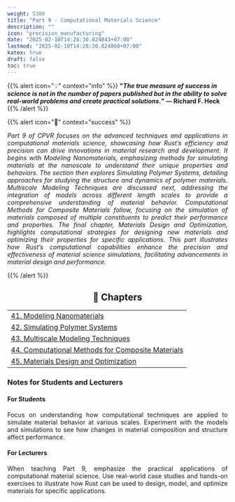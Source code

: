 ```yaml
---
weight: 5300
title: "Part 9 - Computational Materials Science"
description: ""
icon: "precision_manufacturing"
date: "2025-02-10T14:28:30.824843+07:00"
lastmod: "2025-02-10T14:28:30.824860+07:00"
katex: true
draft: false
toc: true
---
```


{{% alert icon="💡" context="info" %}}
<strong>"<em>The true measure of success in science is not in the number of papers published but in the ability to solve real-world problems and create practical solutions.</em>" — Richard F. Heck</strong>
{{% /alert %}}

{{% alert icon="📘" context="success" %}}
<p style="text-align: justify;">
<em>Part 9 of CPVR focuses on the advanced techniques and applications in computational materials science, showcasing how Rust’s efficiency and precision can drive innovations in material research and development. It begins with Modeling Nanomaterials, emphasizing methods for simulating materials at the nanoscale to understand their unique properties and behaviors. The section then explores Simulating Polymer Systems, detailing approaches for studying the structure and dynamics of polymer materials. Multiscale Modeling Techniques are discussed next, addressing the integration of models across different length scales to provide a comprehensive understanding of material behavior. Computational Methods for Composite Materials follow, focusing on the simulation of materials composed of multiple constituents to predict their performance and properties. The final chapter, Materials Design and Optimization, highlights computational strategies for designing new materials and optimizing their properties for specific applications. This part illustrates how Rust’s computational capabilities enhance the precision and effectiveness of material science simulations, facilitating advancements in material design and performance.</em>
</p>
{{% /alert %}}

<center>

## **🧠 Chapters**

</center>

<div class="container mt-4">
  <div class="row">
    <div class="col-md-12">
      <table class="table table-hover">
        <tbody>
          <tr>
            <td><a href="/docs/part-ix/chapter-41/" class="text-decoration-none">41. Modeling Nanomaterials</a></td>
          </tr>
          <tr>
            <td><a href="/docs/part-ix/chapter-42/" class="text-decoration-none">42. Simulating Polymer Systems</a></td>
          </tr>
          <tr>
            <td><a href="/docs/part-ix/chapter-43/" class="text-decoration-none">43. Multiscale Modeling Techniques</a></td>
          </tr>
          <tr>
            <td><a href="/docs/part-ix/chapter-44/" class="text-decoration-none">44. Computational Methods for Composite Materials</a></td>
          </tr>
          <tr>
            <td><a href="/docs/part-ix/chapter-45/" class="text-decoration-none">45. Materials Design and Optimization</a></td>
          </tr>
        </tbody>
      </table>
    </div>
  </div>
</div>

### Notes for Students and Lecturers

<div class="container mt-4">
  <div class="row">
    <div class="col-md-6">
      <h4 class="text-primary">For Students</h4>
      <p style="text-align: justify;">
        Focus on understanding how computational techniques are applied to simulate material behavior at various scales. Experiment with the models and simulations to see how changes in material composition and structure affect performance.
      </p>
    </div>
    <div class="col-md-6">
      <h4 class="text-success">For Lecturers</h4>
      <p style="text-align: justify;">
        When teaching Part 9, emphasize the practical applications of computational material science. Use real-world case studies and hands-on exercises to illustrate how Rust can be used to design, model, and optimize materials for specific applications.
      </p>
    </div>
  </div>
</div>
